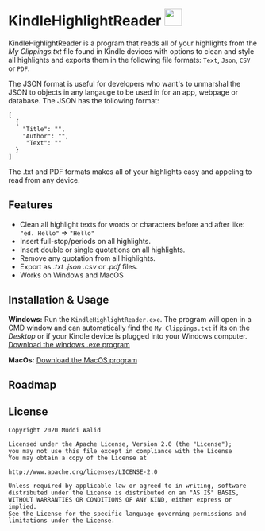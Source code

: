 # KindleHighlightReader <img width="35px" src="https://www.flaticon.com/svg/static/icons/svg/845/845938.svg">

KindleHighlightReader is a program that reads all of your highlights from the *My Clippings.txt* file found in Kindle devices with options to clean and style all highlights and exports them in the following file formats: `Text`, `Json`, `CSV` or `PDF`. 


The JSON format is useful for developers who want's to unmarshal the JSON to objects in any langauge to be used in for an app, webpage or database. The JSON has the following format:

```
[
  {
    "Title": "",
    "Author": "",
     "Text": ""
  }
]
```

The .txt and PDF formats makes all of your highlights easy and appeling to read from any device.


## Features
- Clean all highlight texts for words or characters before and after like: `"ed. Hello"`   =>   `"Hello"`
- Insert full-stop/periods on all highlights.
- Insert double or single quotations on all highlights.
- Remove any quotation from all highlights.
- Export as *.txt*  *.json*  *.csv* or *.pdf* files.
- Works on Windows and MacOS

## Installation & Usage

**Windows:** Run the `KindleHighlightReader.exe`. The program will open in a CMD window and can automatically find the `My Clippings.txt` if its on the *Desktop* or if your Kindle device is plugged into your Windows computer.  
[Download the windows .exe program](https://github.com/Muddz/KindleHighlightReader/raw/master/KindleHighlightsReade.exe)

**MacOs:**
[Download the MacOS program](https://github.com/Muddz/KindleHighlightReader/raw/master/KindleHighlightsReaderMacOS)


## Roadmap


## License

    Copyright 2020 Muddi Walid

    Licensed under the Apache License, Version 2.0 (the "License");
    you may not use this file except in compliance with the License
    You may obtain a copy of the License at

    http://www.apache.org/licenses/LICENSE-2.0

    Unless required by applicable law or agreed to in writing, software
    distributed under the License is distributed on an "AS IS" BASIS,
    WITHOUT WARRANTIES OR CONDITIONS OF ANY KIND, either express or implied.
    See the License for the specific language governing permissions and
    limitations under the License.
